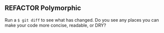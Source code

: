 ## REFACTOR Polymorphic

Run a `$ git diff` to see what has changed.  Do you see any places you can make your code more concise, readable, or DRY?
